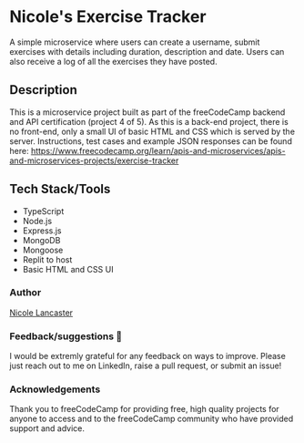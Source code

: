 # Nicole's Exercise Tracker

A simple microservice where users can create a username, submit exercises with details including duration, description and date. Users can also receive a log of all the exercises they have posted. 

## Description
This is a microservice project built as part of the freeCodeCamp backend and API certification (project 4 of 5). As this is a back-end project, there is no front-end, only a small UI of basic HTML and CSS which is served by the server. Instructions, test cases and example JSON responses can be found here: https://www.freecodecamp.org/learn/apis-and-microservices/apis-and-microservices-projects/exercise-tracker

## Tech Stack/Tools

- TypeScript
- Node.js
- Express.js
- MongoDB
- Mongoose
- Replit to host
- Basic HTML and CSS UI

### Author
[Nicole Lancaster](https://linktr.ee/nicolelancaster)

### Feedback/suggestions 🫶
I would be extremly grateful for any feedback on ways to improve. Please just reach out to me on LinkedIn, raise a pull request, or submit an issue!

### Acknowledgements
Thank you to freeCodeCamp for providing free, high quality projects for anyone to access and to the freeCodeCamp community who have provided support and advice.
